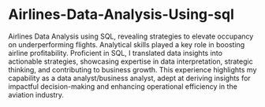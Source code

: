# Airlines-Data-Analysis-Using-sql
Airlines Data Analysis using SQL, revealing strategies to elevate occupancy on underperforming flights. Analytical skills played a key role in boosting airline profitability. Proficient in SQL, I translated data insights into actionable strategies, showcasing expertise in data interpretation, strategic thinking, and contributing to business growth. This experience highlights my capability as a data analyst/business analyst, adept at deriving insights for impactful decision-making and enhancing operational efficiency in the aviation industry.
